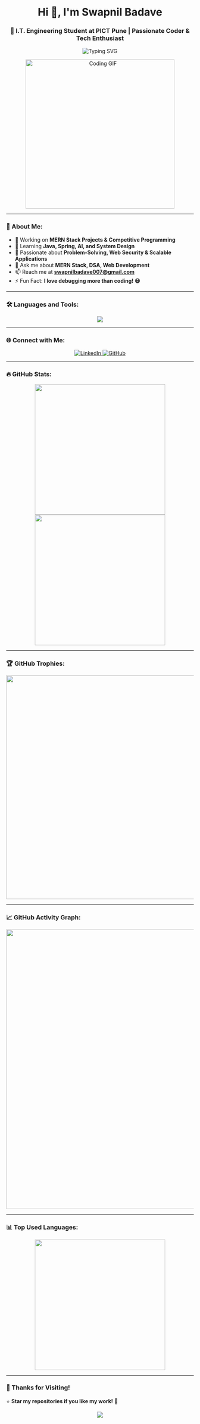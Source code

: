 <h1 align="center">Hi 👋, I'm Swapnil Badave</h1>
<h3 align="center">🚀 I.T. Engineering Student at PICT Pune | Passionate Coder & Tech Enthusiast</h3>

<p align="center">
  <img src="https://readme-typing-svg.herokuapp.com?font=Fira+Code&weight=600&size=20&pause=1000&color=21B6F4&width=650&lines=Full-Stack+Developer+%7C+Competitive+Programmer;MERN+Stack+%7C+Problem+Solving;Mathematics+%7C+AI+Enthusiast;Levelling+Up+Everyday+🚀" alt="Typing SVG" />
</p>

<p align="center">
  <img src="https://media.giphy.com/media/3ov9jNziFTMfzSumAw/giphy.gif" width="400" alt="Coding GIF">
</p>

---

### 🚀 About Me:
- 🔭 Working on **MERN Stack Projects & Competitive Programming**
- 🌱 Learning **Java, Spring, AI, and System Design**
- 🎯 Passionate about **Problem-Solving, Web Security & Scalable Applications**
- 💬 Ask me about **MERN Stack, DSA, Web Development**
- 📫 Reach me at **swapnilbadave007@gmail.com**
- ⚡ Fun Fact: **I love debugging more than coding! 😆**

---

### 🛠️ Languages and Tools:
<p align="center">
  <img src="https://skillicons.dev/icons?i=javascript,react,nodejs,express,mongodb,java,spring,python,cpp,git,typescript" />
</p>

---

### 🌐 Connect with Me:
<p align="center">
  <a href="https://www.linkedin.com/in/swapnil-badave-7b538925a/" target="_blank">
    <img src="https://img.shields.io/badge/-LinkedIn-0077B5?style=for-the-badge&logo=linkedin&logoColor=white" alt="LinkedIn">
  </a>
  <a href="https://github.com/swapnilbadave49" target="_blank">
    <img src="https://img.shields.io/badge/-GitHub-181717?style=for-the-badge&logo=github&logoColor=white" alt="GitHub">
  </a>
</p>

---

### 🔥 GitHub Stats:
<p align="center">
  <img src="https://github-readme-stats.vercel.app/api?username=swapnilbadave49&show_icons=true&theme=tokyonight" width="350"/>
  <img src="https://github-readme-streak-stats.herokuapp.com/?user=swapnilbadave49&theme=tokyonight&hide_border=true" width="350"/>
</p>

---

### 🏆 GitHub Trophies:
<p align="center">
  <img src="https://github-profile-trophy.vercel.app/?username=swapnilbadave49&theme=onedark&no-frame=true&margin-w=10" width="600"/>
</p>

---

### 📈 GitHub Activity Graph:
<p align="center">
  <img src="https://github-readme-activity-graph.vercel.app/graph?username=swapnilbadave49&theme=react-dark&hide_border=true" width="750"/>
</p>

---

### 📊 Top Used Languages:
<p align="center">
  <img src="https://github-readme-stats.vercel.app/api/top-langs/?username=swapnilbadave49&layout=compact&theme=tokyonight" width="350"/>
</p>

---

### 🥂 Thanks for Visiting!  
⭐️ **Star my repositories if you like my work!** 🚀

<p align="center">
  <img src="https://komarev.com/ghpvc/?username=swapnilbadave49&color=green&style=for-the-badge" />
</p>
